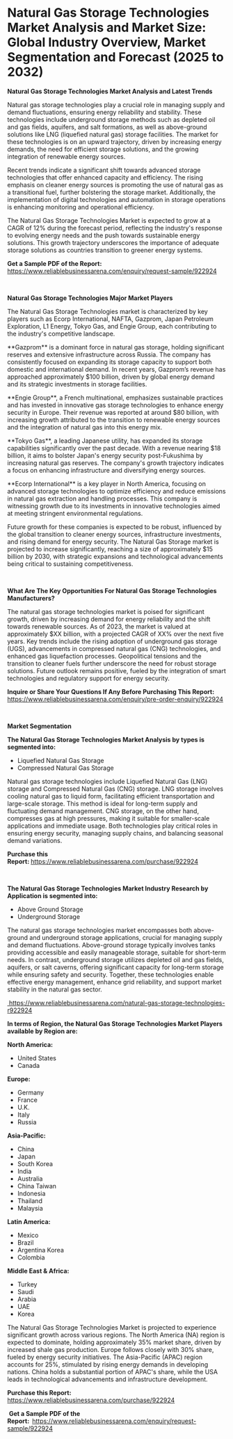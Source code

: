<p><h1>Natural Gas Storage Technologies Market Analysis and Market Size: Global Industry Overview, Market Segmentation and Forecast (2025 to 2032)</h1></p><p><strong>Natural Gas Storage Technologies Market Analysis and Latest Trends</strong></p>
<p><p>Natural gas storage technologies play a crucial role in managing supply and demand fluctuations, ensuring energy reliability and stability. These technologies include underground storage methods such as depleted oil and gas fields, aquifers, and salt formations, as well as above-ground solutions like LNG (liquefied natural gas) storage facilities. The market for these technologies is on an upward trajectory, driven by increasing energy demands, the need for efficient storage solutions, and the growing integration of renewable energy sources.</p><p>Recent trends indicate a significant shift towards advanced storage technologies that offer enhanced capacity and efficiency. The rising emphasis on cleaner energy sources is promoting the use of natural gas as a transitional fuel, further bolstering the storage market. Additionally, the implementation of digital technologies and automation in storage operations is enhancing monitoring and operational efficiency.</p><p>The Natural Gas Storage Technologies Market is expected to grow at a CAGR of 12% during the forecast period, reflecting the industry's response to evolving energy needs and the push towards sustainable energy solutions. This growth trajectory underscores the importance of adequate storage solutions as countries transition to greener energy systems.</p></p>
<p><strong>Get a Sample PDF of the Report:&nbsp;</strong> <a href="https://www.reliablebusinessarena.com/enquiry/request-sample/922924?utm_campaign=2563&utm_medium=2&utm_source=Github&utm_content=ia&utm_term=18042025&utm_id=natural-gas-storage-technologies">https://www.reliablebusinessarena.com/enquiry/request-sample/922924</a></p>
<p>&nbsp;</p>
<p><strong>Natural Gas Storage Technologies Major Market Players</strong></p>
<p><p>The Natural Gas Storage Technologies market is characterized by key players such as Ecorp International, NAFTA, Gazprom, Japan Petroleum Exploration, L1 Energy, Tokyo Gas, and Engie Group, each contributing to the industry's competitive landscape.</p><p>**Gazprom** is a dominant force in natural gas storage, holding significant reserves and extensive infrastructure across Russia. The company has consistently focused on expanding its storage capacity to support both domestic and international demand. In recent years, Gazprom’s revenue has approached approximately $100 billion, driven by global energy demand and its strategic investments in storage facilities.</p><p>**Engie Group**, a French multinational, emphasizes sustainable practices and has invested in innovative gas storage technologies to enhance energy security in Europe. Their revenue was reported at around $80 billion, with increasing growth attributed to the transition to renewable energy sources and the integration of natural gas into this energy mix.</p><p>**Tokyo Gas**, a leading Japanese utility, has expanded its storage capabilities significantly over the past decade. With a revenue nearing $18 billion, it aims to bolster Japan's energy security post-Fukushima by increasing natural gas reserves. The company's growth trajectory indicates a focus on enhancing infrastructure and diversifying energy sources.</p><p>**Ecorp International** is a key player in North America, focusing on advanced storage technologies to optimize efficiency and reduce emissions in natural gas extraction and handling processes. This company is witnessing growth due to its investments in innovative technologies aimed at meeting stringent environmental regulations.</p><p>Future growth for these companies is expected to be robust, influenced by the global transition to cleaner energy sources, infrastructure investments, and rising demand for energy security. The Natural Gas Storage market is projected to increase significantly, reaching a size of approximately $15 billion by 2030, with strategic expansions and technological advancements being critical to sustaining competitiveness.</p></p>
<p>&nbsp;</p>
<p><strong>What Are The Key Opportunities For Natural Gas Storage Technologies Manufacturers?</strong></p>
<p><p>The natural gas storage technologies market is poised for significant growth, driven by increasing demand for energy reliability and the shift towards renewable sources. As of 2023, the market is valued at approximately $XX billion, with a projected CAGR of XX% over the next five years. Key trends include the rising adoption of underground gas storage (UGS), advancements in compressed natural gas (CNG) technologies, and enhanced gas liquefaction processes. Geopolitical tensions and the transition to cleaner fuels further underscore the need for robust storage solutions. Future outlook remains positive, fueled by the integration of smart technologies and regulatory support for energy security.</p></p>
<p><strong>Inquire or Share Your Questions If Any Before Purchasing This Report:</strong> <a href="https://www.reliablebusinessarena.com/enquiry/pre-order-enquiry/922924?utm_campaign=2563&utm_medium=2&utm_source=Github&utm_content=ia&utm_term=18042025&utm_id=natural-gas-storage-technologies">https://www.reliablebusinessarena.com/enquiry/pre-order-enquiry/922924</a></p>
<p>&nbsp;</p>
<p><strong>Market Segmentation</strong></p>
<p><strong>The Natural Gas Storage Technologies Market Analysis by types is segmented into:</strong></p>
<p><ul><li>Liquefied Natural Gas Storage</li><li>Compressed Natural Gas Storage</li></ul></p>
<p><p>Natural gas storage technologies include Liquefied Natural Gas (LNG) storage and Compressed Natural Gas (CNG) storage. LNG storage involves cooling natural gas to liquid form, facilitating efficient transportation and large-scale storage. This method is ideal for long-term supply and fluctuating demand management. CNG storage, on the other hand, compresses gas at high pressures, making it suitable for smaller-scale applications and immediate usage. Both technologies play critical roles in ensuring energy security, managing supply chains, and balancing seasonal demand variations.</p></p>
<p><strong>Purchase this Report:&nbsp;</strong><a href="https://www.reliablebusinessarena.com/purchase/922924?utm_campaign=2563&utm_medium=2&utm_source=Github&utm_content=ia&utm_term=18042025&utm_id=natural-gas-storage-technologies">https://www.reliablebusinessarena.com/purchase/922924</a></p>
<p>&nbsp;</p>
<p><strong>The Natural Gas Storage Technologies Market Industry Research by Application is segmented into:</strong></p>
<p><ul><li>Above Ground Storage</li><li>Underground Storage</li></ul></p>
<p><p>The natural gas storage technologies market encompasses both above-ground and underground storage applications, crucial for managing supply and demand fluctuations. Above-ground storage typically involves tanks providing accessible and easily manageable storage, suitable for short-term needs. In contrast, underground storage utilizes depleted oil and gas fields, aquifers, or salt caverns, offering significant capacity for long-term storage while ensuring safety and security. Together, these technologies enable effective energy management, enhance grid reliability, and support market stability in the natural gas sector.</p></p>
<p><a href="https://www.reliablebusinessarena.com/natural-gas-storage-technologies-r922924?utm_campaign=2563&utm_medium=2&utm_source=Github&utm_content=ia&utm_term=18042025&utm_id=natural-gas-storage-technologies">&nbsp;https://www.reliablebusinessarena.com/natural-gas-storage-technologies-r922924</a></p>
<p><strong>In terms of Region, the Natural Gas Storage Technologies Market Players available by Region are:</strong></p>
<p>
    <p> <strong> North America: </strong>
        <ul>
            <li>United States</li>
            <li>Canada</li>
        </ul>
        </p> 
    <p> <strong> Europe: </strong>
        <ul>
            <li>Germany</li>
            <li>France</li>
            <li>U.K.</li>
            <li>Italy</li>
            <li>Russia</li>
        </ul>
        </p> 
    <p> <strong> Asia-Pacific: </strong>
        <ul>
            <li>China</li>
            <li>Japan</li>
            <li>South Korea</li>
            <li>India</li>
            <li>Australia</li>
            <li>China Taiwan</li>
            <li>Indonesia</li>
            <li>Thailand</li>
            <li>Malaysia</li>
        </ul>
        </p> 
    <p> <strong> Latin America: </strong>
        <ul>
            <li>Mexico</li>
            <li>Brazil</li>
            <li>Argentina Korea</li>
            <li>Colombia</li>
        </ul>
        </p> 
    <p> <strong> Middle East & Africa: </strong>
        <ul>
            <li>Turkey</li>
            <li>Saudi</li>
            <li>Arabia</li>
            <li>UAE</li>
            <li>Korea</li>
        </ul>
    </p>
    </p>
<p><p>The Natural Gas Storage Technologies Market is projected to experience significant growth across various regions. The North America (NA) region is expected to dominate, holding approximately 35% market share, driven by increased shale gas production. Europe follows closely with 30% share, fueled by energy security initiatives. The Asia-Pacific (APAC) region accounts for 25%, stimulated by rising energy demands in developing nations. China holds a substantial portion of APAC's share, while the USA leads in technological advancements and infrastructure development.</p></p>
<p><strong>Purchase this Report: </strong><a href="https://www.reliablebusinessarena.com/purchase/922924?utm_campaign=2563&utm_medium=2&utm_source=Github&utm_content=ia&utm_term=18042025&utm_id=natural-gas-storage-technologies">https://www.reliablebusinessarena.com/purchase/922924</a></p>
<p>&nbsp;<strong>Get a Sample PDF of the Report:&nbsp;&nbsp;</strong><a href="https://www.reliablebusinessarena.com/enquiry/request-sample/922924?utm_campaign=2563&utm_medium=2&utm_source=Github&utm_content=ia&utm_term=18042025&utm_id=natural-gas-storage-technologies">https://www.reliablebusinessarena.com/enquiry/request-sample/922924</a></p>
<p><strong></strong></p>
<p><p></p><p></p><p></p></p>